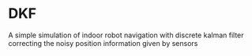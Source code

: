 # DKF
A simple simulation of indoor robot navigation with discrete kalman filter correcting the noisy position information given by sensors
